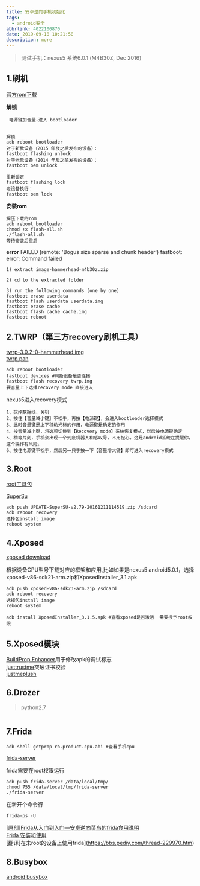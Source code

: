 ```yaml
---
title: 安卓逆向手机初始化
tags:
  - android安全
abbrlink: 4022100870
date: 2019-09-18 10:21:58
description: more
---
```


> 测试手机：nexus5 系统6.0.1 (M4B30Z, Dec 2016)

## 1.刷机

[官方rom下载](https://developers.google.cn/android/images#hammerhead)  

**解锁**

```
 电源键加音量-进入 bootloader


解锁
adb reboot bootloader
对于新款设备（2015 年及之后发布的设备）：
fastboot flashing unlock
对于老款设备（2014 年及之前发布的设备）：
fastboot oem unlock

重新锁定
fastboot flashing lock
老设备执行：
fastboot oem lock
```

**安装rom**

```
解压下载的rom
adb reboot bootloader
chmod +x flash-all.sh
./flash-all.sh
等待安装后重启
```

**error**
FAILED (remote: 'Bogus size sparse and chunk header')
fastboot: error: Command failed  

```
1) extract image-hammerhead-m4b30z.zip

2) cd to the extracted folder

3) run the following commands (one by one)
fastboot erase userdata
fastboot flash userdata userdata.img
fastboot erase cache
fastboot flash cache cache.img
fastboot reboot
```


## 2.TWRP（第三方recovery刷机工具）

[twrp-3.0.2-0-hammerhead.img](https://dl.twrp.me/hammerhead/twrp-3.0.2-0-hammerhead.img.html)  
[twrp pan](https://pan.baidu.com/s/1rWQ_tZulksadu_Hx8S1QNw)  

```
adb reboot bootloader
fastboot devices #判断设备是否连接
fastboot flash recovery twrp.img
要音量上下选择recovery mode 直接进入
```

nexus5进入recovery模式

```
1、拔掉数据线、关机
2、按住【音量减小键】不松手，再按【电源键】，会进入bootloader选择模式
3、此时音量键是上下移动光标的作用，电源键是确定的作用
4、按音量减小键，将选项切换到【Recovery mode】系统恢复模式，然后按电源键确定
5、稍等片刻，手机会出现一个到底机器人和感叹号，不用担心，这是android系统在提醒你，这个操作有风险。
6、按住电源键不松手，然后另一只手按一下【音量增大键】即可进入recovery模式
```

## 3.Root

[root工具包](https://download.chainfire.eu/363/CF-Root/CF-Auto-Root/CF-Auto-Root-hammerhead-hammerhead-nexus5.zip)  

[SuperSu](https://download.chainfire.eu/1016/SuperSU/UPDATE-SuperSU-v2.79-20161211114519.zip)  

```
adb push UPDATE-SuperSU-v2.79-20161211114519.zip /sdcard
adb reboot recovery
选择包install image
reboot system
```

## 4.Xposed

[xposed download](https://forum.xda-developers.com/showthread.php?t=3034811)  

根据设备CPU型号下载对应的框架和应用,比如如果是nexus5 android5.0.1，选择xposed-v86-sdk21-arm.zip和XposedInstaller_3.1.apk

```
adb push xposed-v86-sdk23-arm.zip /sdcard  
adb reboot recovery
选择包install image
reboot system

adb install XposedInstaller_3.1.5.apk #查看xposed是否激活  需要授予root权限
```

## 5.Xposed模块

[BuildProp Enhancer](http://repo.xposed.info/module/com.jecelyin.buildprop)用于修改apk的调试标志  
[justtrustme](https://pan.baidu.com/s/1BjdycxRGu2IU7nn8gQcYNQ)突破证书校验  
[justmeplush](https://pan.baidu.com/s/1wrBc1yhBLUs8s_ytn3H8UA)  


## 6.Drozer

> python2.7  

```

```

## 7.Frida

```
adb shell getprop ro.product.cpu.abi #查看手机cpu
```
[frida-server](https://github.com/frida/frida/releases)  

frida需要在root权限运行

```
adb push frida-server /data/local/tmp/
chmod 755 /data/local/tmp/frida-server
./frida-server
```
在新开个命令行

```
frida-ps -U
```
[[原创]Frida从入门到入门—安卓逆向菜鸟的frida食用说明](https://bbs.pediy.com/thread-226846.htm)  
[Frida 安装和使用](https://www.jianshu.com/p/bab4f4714d98)  
[翻译]在未root的设备上使用frida](https://bbs.pediy.com/thread-229970.htm)  

## 8.Busybox

[android busybox](https://tea9.xyz/post/1663513283.html)  
